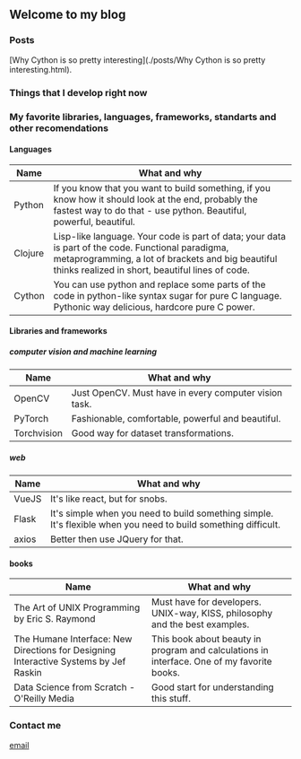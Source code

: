 ## Welcome to my blog

### Posts

[Why Cython is so pretty interesting](./posts/Why Cython is so pretty interesting.html).

### Things that I develop right now



### My favorite libraries, languages, frameworks, standarts and other recomendations

#### Languages

| Name          | What and why     |
| ------------- |------------------|
| Python      | If you know that you want to build something,  if you know how it should look at the end, probably the fastest way to do that - use python. Beautiful, powerful, beautiful. |
| Clojure     | Lisp-like language. Your code is part of data; your data is part of the code. Functional paradigma, metaprogramming, a lot of brackets and big beautiful thinks realized in short, beautiful lines of code. |
| Cython      | You can use python and replace some parts of the code in python-like syntax sugar for pure C language. Pythonic way delicious, hardcore pure C power. |

#### Libraries and frameworks

##### computer vision and machine learning

| Name          | What and why     |
| ------------- |------------------|
| OpenCV      | Just OpenCV. Must have in every computer vision task. |
| PyTorch     | Fashionable, comfortable, powerful and beautiful. |
| Torchvision | Good way for dataset transformations. |

##### web

| Name          | What and why     |
| ------------- |------------------|
| VueJS      | It's like react, but for snobs. |
| Flask      | It's simple when you need to build something simple. It's flexible when you need to build something difficult. |
| axios      | Better then use JQuery for that. |

#### books

| Name          | What and why     |
| ------------- |------------------|
| The Art of UNIX Programming by Eric S. Raymond    | Must have for developers. UNIX-way, KISS, philosophy and the best examples. |
| The Humane Interface: New Directions for Designing Interactive Systems by Jef Raskin | This book about beauty in program and calculations in interface. One of my favorite books. |
| Data Science from Scratch - O'Reilly Media | Good start for understanding this stuff. |

### Contact me

[email](mailto:ivanov.dale@gmail.com)

